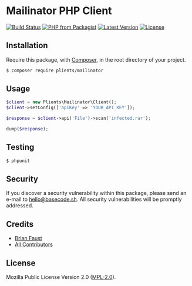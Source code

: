 # Mailinator PHP Client

[![Build Status](https://img.shields.io/travis/plients/Mailinator-PHP-Client/master.svg?style=flat-square)](https://travis-ci.org/plients/Mailinator-PHP-Client)
[![PHP from Packagist](https://img.shields.io/packagist/php-v/plients/mailinator.svg?style=flat-square)]()
[![Latest Version](https://img.shields.io/github/release/plients/Mailinator-PHP-Client.svg?style=flat-square)](https://github.com/plients/Mailinator-PHP-Client/releases)
[![License](https://img.shields.io/packagist/l/plients/Mailinator-PHP-Client.svg?style=flat-square)](https://packagist.org/packages/plients/Mailinator-PHP-Client)

## Installation

Require this package, with [Composer](https://getcomposer.org/), in the root directory of your project.

```bash
$ composer require plients/mailinator
```

## Usage

```php
$client = new Plients\Mailinator\Client();
$client->setConfig(['apiKey' => 'YOUR_API_KEY']);

$response = $client->api('File')->scan('infected.rar');

dump($response);
```

## Testing

```bash
$ phpunit
```

## Security

If you discover a security vulnerability within this package, please send an e-mail to hello@basecode.sh. All security vulnerabilities will be promptly addressed.

## Credits

-   [Brian Faust](https://github.com/faustbrian)
-   [All Contributors](../../contributors)

## License

Mozilla Public License Version 2.0 ([MPL-2.0](./LICENSE)).

